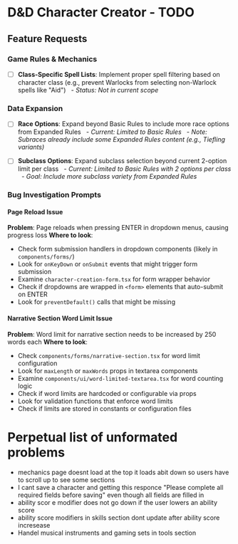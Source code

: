 # D&D Character Creator - TODO

## Feature Requests

### Game Rules & Mechanics

- [ ] **Class-Specific Spell Lists**: Implement proper spell filtering based on character class (e.g., prevent Warlocks from selecting non-Warlock spells like "Aid")
  - *Status: Not in current scope*

### Data Expansion

- [ ] **Race Options**: Expand beyond Basic Rules to include more race options from Expanded Rules
  - *Current: Limited to Basic Rules*
  - *Note: Subraces already include some Expanded Rules content (e.g., Tiefling variants)*

- [ ] **Subclass Options**: Expand subclass selection beyond current 2-option limit per class
  - *Current: Limited to Basic Rules with 2 options per class*
  - *Goal: Include more subclass variety from Expanded Rules*

### Bug Investigation Prompts

#### Page Reload Issue

**Problem**: Page reloads when pressing ENTER in dropdown menus, causing progress loss
**Where to look**:
- Check form submission handlers in dropdown components (likely in `components/forms/`)
- Look for `onKeyDown` or `onSubmit` events that might trigger form submission
- Examine `character-creation-form.tsx` for form wrapper behavior
- Check if dropdowns are wrapped in `<form>` elements that auto-submit on ENTER
- Look for `preventDefault()` calls that might be missing

#### Narrative Section Word Limit Issue

**Problem**: Word limit for narrative section needs to be increased by 250 words each
**Where to look**:
- Check `components/forms/narrative-section.tsx` for word limit configuration
- Look for `maxLength` or `maxWords` props in textarea components
- Examine `components/ui/word-limited-textarea.tsx` for word counting logic
- Check if word limits are hardcoded or configurable via props
- Look for validation functions that enforce word limits
- Check if limits are stored in constants or configuration files


# Perpetual list of unformated problems

- mechanics page doesnt load at the top it loads abit down so users have to scroll up to see some sections
- I cant save a character and getting this responce "Please complete all required fields before saving" even though all fields are filled in
- ability scor e modifier does not go down if the user lowers an ability score
- ability score modifiers in skills section dont update after ability score incresease
- Handel musical instruments and gaming sets in tools section
